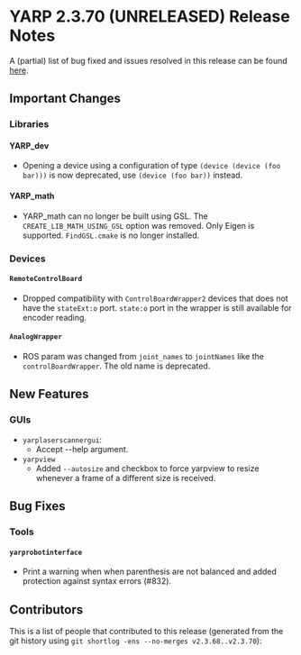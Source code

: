 YARP 2.3.70 (UNRELEASED) Release Notes
======================================

A (partial) list of bug fixed and issues resolved in this release can be found
[here](https://github.com/robotology/yarp/issues?q=label%3A%22Fixed+in%3A+YARP+2.3.70%22).


Important Changes
-----------------

### Libraries

#### YARP_dev

* Opening a device using a configuration of type `(device (device (foo bar)))`
  is now deprecated, use `(device (foo bar))` instead.

#### YARP_math

* YARP_math can no longer be built using GSL. The `CREATE_LIB_MATH_USING_GSL`
  option was removed. Only Eigen is supported. `FindGSL.cmake` is no longer
  installed.

### Devices

#### `RemoteControlBoard`

* Dropped compatibility with `ControlBoardWrapper2` devices that does not have
  the `stateExt:o` port.
  `state:o` port in the wrapper is still available for encoder reading.

#### `AnalogWrapper`

* ROS param was changed from `joint_names` to `jointNames` like the
  `controlBoardWrapper`. The old name is deprecated.


New Features
------------

### GUIs

* `yarplaserscannergui`:
  * Accept --help argument.
* `yarpview`
  * Added `--autosize` and checkbox to force yarpview to resize whenever a frame
    of a different size is received.

Bug Fixes
---------

### Tools

#### `yarprobotinterface`

* Print a warning when when parenthesis are not balanced and added protection
  against syntax errors (#832).



Contributors
------------

This is a list of people that contributed to this release (generated from the
git history using `git shortlog -ens --no-merges v2.3.68..v2.3.70`):

```
```
